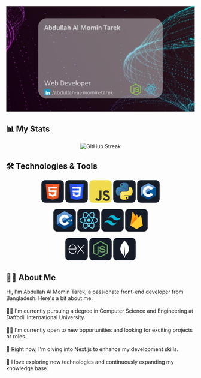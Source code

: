 <a target="_blank" href="https://www.linkedin.com/in/abdullah-al-momin-tarek">
<img src="https://github.com/Shikder-Tarek-15/Shikder-Tarek-15/blob/main/banner.png" />
  <a/>


## :bar_chart: My Stats
<p align="center"><img src="https://streak-stats.demolab.com?user=Shikder-Tarek-15&theme=dark&hide_border=true&date_format=j%20M%5B%20Y%5D" alt="GitHub Streak" /></p>

## :hammer_and_wrench: Technologies & Tools
<p align="center">
<img src="https://github.com/Shikder-Tarek-15/Shikder-Tarek-15/blob/main/icons/HTML.png" />
<img src="https://github.com/Shikder-Tarek-15/Shikder-Tarek-15/blob/main/icons//css.png" />
<img src="https://github.com/Shikder-Tarek-15/Shikder-Tarek-15/blob/main/icons/JavaScript.png" />
<img src="https://github.com/Shikder-Tarek-15/Shikder-Tarek-15/blob/main/icons/python.png" />
<img src="https://github.com/Shikder-Tarek-15/Shikder-Tarek-15/blob/main/icons/c.png" />
</p>
<p align="center">
<img src="https://github.com/Shikder-Tarek-15/Shikder-Tarek-15/blob/main/icons/cpp.png" />
<img src="https://github.com/Shikder-Tarek-15/Shikder-Tarek-15/blob/main/icons//react.png" />
<img src="https://github.com/Shikder-Tarek-15/Shikder-Tarek-15/blob/main/icons/tailwind.png" />
<img src="https://github.com/Shikder-Tarek-15/Shikder-Tarek-15/blob/main/icons/firebase.png" />
</p>
<p align="center">
<img src="https://github.com/Shikder-Tarek-15/Shikder-Tarek-15/blob/main/icons/express.png" />
<img src="https://github.com/Shikder-Tarek-15/Shikder-Tarek-15/blob/main/icons//node.png" />
<img src="https://github.com/Shikder-Tarek-15/Shikder-Tarek-15/blob/main/icons/mongo.png" />
</p>

## 👨‍💻 About Me
<div>
  Hi, I'm Abdullah Al Momin Tarek, a passionate front-end developer from Bangladesh. Here's a bit about me:
  <br><br>
🧑‍🎓 I'm currently pursuing a degree in Computer Science and Engineering at Daffodil International University.
<br><br>
👨‍💼 I'm currently open to new opportunities and looking for exciting projects or roles.
<br><br>
🧠 Right now, I'm diving into Next.js to enhance my development skills.
<br><br>
🌟 I love exploring new technologies and continuously expanding my knowledge base.

</div>
